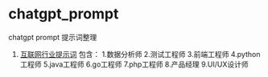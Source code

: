 # chatgpt_prompt
chatgpt prompt 提示词整理


1. [互联网行业提示词](web.md)
    包含： 1.数据分析师
        2.测试工程师
        3.前端工程师
        4.python工程师
        5.java工程师
        6.go工程师
        7.php工程师
        8.产品经理
        9.UI/UX设计师  

  
